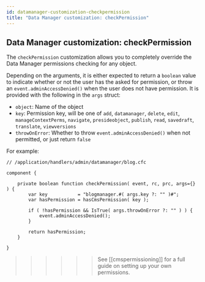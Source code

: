 ```yaml
---
id: datamanager-customization-checkpermission
title: "Data Manager customization: checkPermission"
---
```


## Data Manager customization: checkPermission

The `checkPermission` customization allows you to completely override the Data Manager permissions checking for any object.

Depending on the arguments, it is either expected to return a `boolean` value to indicate whether or not the user has the asked for permission, or throw an `event.adminAccessDenied()` when the user does not have permission. It is provided with the following in the `args` struct:

* `object`: Name of the object
* `key`: Permission key, will be one of `add`, `datamanager`, `delete`, `edit`, `manageContextPerms`, `navigate`, `presideobject`, `publish`, `read`, `savedraft`, `translate`, `viewversions`
* `throwOnError`: Whether to throw `event.adminAccessDenied()` when not permitted, or just return `false`


For example:

```luceescript
// /application/handlers/admin/datamanager/blog.cfc

component {

	private boolean function checkPermission( event, rc, prc, args={} ) {
		var key           = "blogmanager.#( args.key ?: "" )#";
		var hasPermission = hasCmsPermission( key );

		if ( !hasPermission && IsTrue( args.throwOnError ?: "" ) ) {
			event.adminAccessDenied();
		}

		return hasPermission;
	}

}

```

>>>>>> See [[cmspermissioning]] for a full guide on setting up your own permissions.



